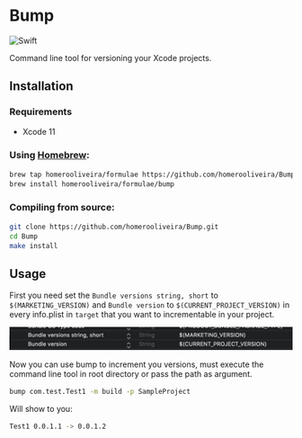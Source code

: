 # Bump

![Swift](https://github.com/homerooliveira/Bump/workflows/Swift/badge.svg)

Command line tool for versioning your Xcode projects.

## Installation

### Requirements
- Xcode 11 

### Using [Homebrew](http://brew.sh/):
```bash
brew tap homerooliveira/formulae https://github.com/homerooliveira/Bump.git
brew install homerooliveira/formulae/bump
```

### Compiling from source:
```bash
git clone https://github.com/homerooliveira/Bump.git
cd Bump
make install
```

## Usage

First you need set  the `Bundle versions string, short` to `$(MARKETING_VERSION)` and `Bundle version` to `$(CURRENT_PROJECT_VERSION)` in every info.plist in `target` that you want to incrementable in your project.

![Info plist sample](assets/infoplist-sample.png)

Now you can use bump to increment you versions, must execute the command line tool in root directory or pass the path as argument.
```bash
bump com.test.Test1 -m build -p SampleProject
```
Will show to you: 
```bash
Test1 0.0.1.1 -> 0.0.1.2
```


